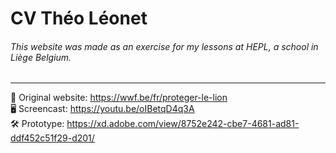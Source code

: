 # CV Théo Léonet

###### This website was made as an exercise for my lessons at HEPL, a school in Liège Belgium. 

---

 🦁 Original website: https://wwf.be/fr/proteger-le-lion  
🖥 Screencast: https://youtu.be/oIBetqD4q3A  
🛠 Prototype: https://xd.adobe.com/view/8752e242-cbe7-4681-ad81-ddf452c51f29-d201/